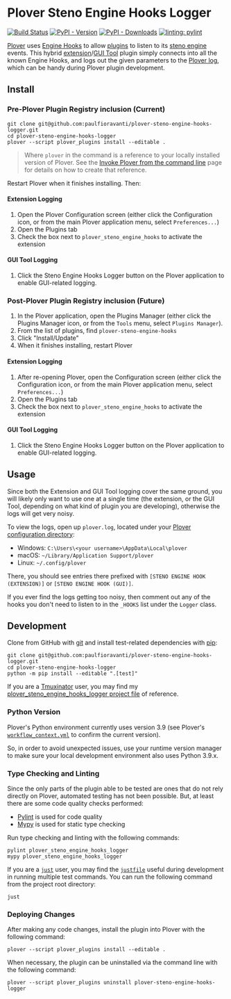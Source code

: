 # Plover Steno Engine Hooks Logger

[![Build Status][Build Status image]][Build Status url] [![PyPI - Version][PyPI version image]][PyPI url] [![PyPI - Downloads][PyPI downloads image]][PyPI url] [![linting: pylint][linting image]][linting url]

[Plover][] uses [Engine Hooks][] to allow [plugins][] to listen to its
[steno engine][] events. This hybrid [extension][]/[GUI Tool][] plugin simply
connects into all the known Engine Hooks, and logs out the given parameters to
the [Plover log][], which can be handy during Plover plugin development.

## Install

### Pre-Plover Plugin Registry inclusion (Current)

```console
git clone git@github.com:paulfioravanti/plover-steno-engine-hooks-logger.git
cd plover-steno-engine-hooks-logger
plover --script plover_plugins install --editable .
```

> Where `plover` in the command is a reference to your locally installed version
> of Plover. See the [Invoke Plover from the command line][] page for details on
> how to create that reference.

Restart Plover when it finishes installing. Then:

#### Extension Logging

1. Open the Plover Configuration screen (either click the
   Configuration icon, or from the main Plover application menu, select
   `Preferences...`)
2. Open the Plugins tab
3. Check the box next to `plover_steno_engine_hooks` to activate the extension

#### GUI Tool Logging

1. Click the Steno Engine Hooks Logger button on the Plover application to
   enable GUI-related logging.

### Post-Plover Plugin Registry inclusion (Future)

1. In the Plover application, open the Plugins Manager (either click the Plugins
   Manager icon, or from the `Tools` menu, select `Plugins Manager`).
2. From the list of plugins, find `plover-steno-engine-hooks`
3. Click "Install/Update"
4. When it finishes installing, restart Plover

#### Extension Logging

1. After re-opening Plover, open the Configuration screen (either click the
   Configuration icon, or from the main Plover application menu, select
   `Preferences...`)
2. Open the Plugins tab
3. Check the box next to `plover_steno_engine_hooks` to activate the extension

#### GUI Tool Logging

1. Click the Steno Engine Hooks Logger button on the Plover application to
   enable GUI-related logging.

## Usage

Since both the Extension and GUI Tool logging cover the same ground, you will
likely only want to use one at a single time (the extension, or the GUI Tool,
depending on what kind of plugin you are developing), otherwise the logs will
get very noisy.

To view the logs, open up `plover.log`, located under your [Plover configuration
directory][]:

- Windows: `C:\Users\<your username>\AppData\Local\plover`
- macOS: `~/Library/Application Support/plover`
- Linux: `~/.config/plover`

There, you should see entries there prefixed with `[STENO ENGINE HOOK
(EXTENSION)]` or `[STENO ENGINE HOOK (GUI)]`.

If you ever find the logs getting too noisy, then comment out any of the hooks
you don't need to listen to in the `_HOOKS` list under the `Logger` class.

## Development

Clone from GitHub with [git][] and install test-related dependencies with
[pip][]:

```console
git clone git@github.com:paulfioravanti/plover-steno-engine-hooks-logger.git
cd plover-steno-engine-hooks-logger
python -m pip install --editable ".[test]"
```

If you are a [Tmuxinator][] user, you may find my
[plover_steno_engine_hooks_logger project file][] of reference.

### Python Version

Plover's Python environment currently uses version 3.9 (see Plover's
[`workflow_context.yml`][] to confirm the current version).

So, in order to avoid unexpected issues, use your runtime version manager to
make sure your local development environment also uses Python 3.9.x.

### Type Checking and Linting

Since the only parts of the plugin able to be tested are ones that do not rely
directly on Plover, automated testing has not been possible. But, at least there
are some code quality checks performed:

- [Pylint][] is used for code quality
- [Mypy][] is used for static type checking

Run type checking and linting with the following commands:

```console
pylint plover_steno_engine_hooks_logger
mypy plover_steno_engine_hooks_logger
```

If you are a [`just`][] user, you may find the [`justfile`][] useful during
development in running multiple test commands. You can run the following command
from the project root directory:

```console
just
```

### Deploying Changes

After making any code changes, install the plugin into Plover with the following
command:

```console
plover --script plover_plugins install --editable .
```

When necessary, the plugin can be uninstalled via the command line with the
following command:

```console
plover --script plover_plugins uninstall plover-steno-engine-hooks-logger
```

[Build Status image]: https://github.com/paulfioravanti/plover-steno-engine-hooks-logger/actions/workflows/ci.yml/badge.svg
[Build Status url]: https://github.com/paulfioravanti/plover-steno-engine-hooks-logger/actions/workflows/ci.yml
[Engine Hooks]: https://plover.readthedocs.io/en/latest/api/engine.html#engine-hooks
[extension]: https://plover.readthedocs.io/en/latest/plugin-dev/extensions.html
[git]: https://git-scm.com/
[GUI Tool]: https://plover.readthedocs.io/en/latest/plugin-dev/gui_tools.html
[Invoke Plover from the command line]: https://github.com/openstenoproject/plover/wiki/Invoke-Plover-from-the-command-line
[`just`]: https://github.com/casey/just
[`justfile`]: ./justfile
[linting image]: https://img.shields.io/badge/linting-pylint-yellowgreen
[linting url]: https://github.com/pylint-dev/pylint
[Mypy]: https://github.com/python/mypy
[pip]: https://pip.pypa.io/en/stable/
[Plover]: https://www.openstenoproject.org/
[Plover log]: https://plover.readthedocs.io/en/latest/api/log.html
[Plover Plugins Registry]: https://github.com/openstenoproject/plover_plugins_registry
[Plover configuration directory]: https://plover.readthedocs.io/en/latest/api/oslayer_config.html#plover.oslayer.config.CONFIG_DIR
[plover_steno_engine_hooks_logger project file]: https://github.com/paulfioravanti/dotfiles/blob/master/tmuxinator/plover_steno_engine_hooks_logger.yml
[plugins]: https://plover.readthedocs.io/en/latest/plugins.html
[Pylint]: https://github.com/pylint-dev/pylint
[PyPI]: https://pypi.org/
[PyPI downloads image]: https://img.shields.io/pypi/dm/plover-steno-engine-hooks-logger
[PyPI version image]: https://img.shields.io/pypi/v/plover-steno-engine-hooks-logger
[PyPI url]: https://pypi.org/project/plover-steno-engine-hooks-logger/
[steno engine]: https://plover.readthedocs.io/en/latest/api/engine.html
[Tmuxinator]: https://github.com/tmuxinator/tmuxinator
[`workflow_context.yml`]: https://github.com/openstenoproject/plover/blob/master/.github/workflows/ci/workflow_context.yml
